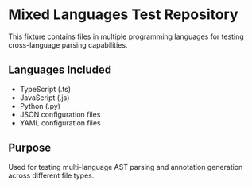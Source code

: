 # Mixed Languages Test Repository

This fixture contains files in multiple programming languages for testing cross-language parsing capabilities.

## Languages Included

- TypeScript (.ts)
- JavaScript (.js)  
- Python (.py)
- JSON configuration files
- YAML configuration files

## Purpose

Used for testing multi-language AST parsing and annotation generation across different file types.